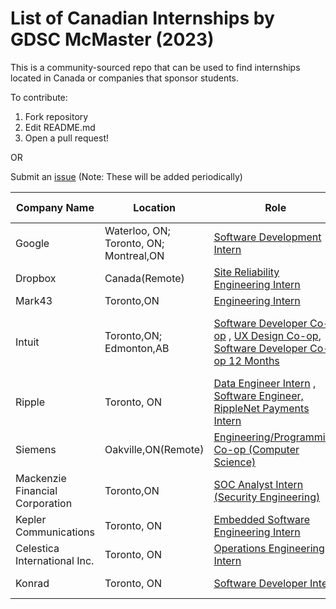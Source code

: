 # List of Canadian Internships by GDSC McMaster (2023)

This is a community-sourced repo that can be used to find internships located in Canada or companies that sponsor students. 

To contribute:
 1. Fork repository
 2. Edit README.md
 3. Open a pull request!
 
 OR
 
 Submit an [issue](https://github.com/DSC-McMaster-U/Canadian-Internships/issues) (Note: These will be added periodically)

 
 

| Company Name                                                                                                                                                                         | Location                             | Role                             |Hiring Season                    | Notes                                                                                |
| ---------------------------------------------------------------------------------------------------------------------------------------------------------------------------- | ------------------------------------ | ------------------------------------ |------------------------------------ | -------------------------------------------------------------------------------------------------------- |
| Google                                                                                    | Waterloo, ON; Toronto, ON; Montreal,ON| [Software Development Intern](https://careers.google.com/jobs/results/97935383573996230/)| Summer
| Dropbox|Canada(Remote)| [Site Reliability Engineering Intern](https://www.dropbox.com/jobs/listing/4634837?gh_src=aonhf1)| Summer
|Mark43| Toronto,ON| [Engineering Intern](https://mark43.com/list-job/?gh_jid=4657411&gh_src=feecb3ef1us)| Summer
|Intuit| Toronto,ON; Edmonton,AB| [Software Developer Co-op](http://jobs.intuit.com/job/toronto/software-developer-co-op/27595/35936209984?utm_source=copy&utm_medium=social_post&utm_campaign=Intuit_social) , [UX Design Co-op](https://jobs.intuit.com/job/toronto/ux-design-co-op/27595/35936210320?utm_source=copy&utm_medium=social_post&utm_campaign=Intuit_social), [Software Developer Co-op 12 Months](http://jobs.intuit.com/job/edmonton/software-developer-co-op-12-months/27595/38666819776?utm_source=copy&utm_medium=social_post&utm_campaign=Intuit_social)|Winter(Jan-Apr)| 4-months and 12 months available
|Ripple|Toronto, ON| [Data Engineer Intern](https://boards.greenhouse.io/ripple/jobs/4708630) , [Software Engineer, RippleNet Payments Intern](https://boards.greenhouse.io/ripple/jobs/4704718)| Summer
|Siemens| Oakville,ON(Remote)| [Engineering/Programming Co-op (Computer Science)](https://jobs.siemens.com/jobs/340993?lang=en-us&jobPipeline=Indeed)
|Mackenzie Financial Corporation| Toronto,ON| [SOC Analyst Intern (Security Engineering)](https://careersen-mackenzieinvestments.icims.com/jobs/4642/job?utm_source=indeed_integration&iis=Job+Board&iisn=Indeed&indeed-apply-token=73a2d2b2a8d6d5c0a62696875eaebd669103652d3f0c2cd5445d3e66b1592b0f&mobile=false&width=960&height=500&bga=true&needsRedirect=false&jan1offset=-300&jun1offset=-240)| Winter
|Kepler Communications| Toronto, ON| [Embedded Software Engineering Intern](https://jobs.lever.co/kepler/9199ebb4-896d-4b88-95bd-2d1d1af40fee)| Winter| 4-16 months
|Celestica International Inc.| Toronto, ON| [Operations Engineering Intern](https://careers.celestica.com/job/Toronto-Student-Intern-IL-ON/850373101/)| Summer| 16 months
| Konrad| Toronto, ON| [Software Developer Intern](https://boards.greenhouse.io/konradgroup/jobs/5268040003)| Summer| 4 months
